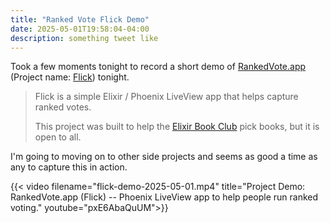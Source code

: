 ```yaml
---
title: "Ranked Vote Flick Demo"
date: 2025-05-01T19:58:04-04:00
description: something tweet like
---
```


Took a few moments tonight to record a short demo of [RankedVote.app](https://rankedvote.app/) (Project name: [Flick](https://github.com/zorn/flick)) tonight.

> Flick is a simple Elixir / Phoenix LiveView app that helps capture ranked votes.
>
> This project was built to help the [Elixir Book Club](https://elixirbookclub.github.io/website/) pick books, but it is open to all.

I'm going to moving on to other side projects and seems as good a time as any to capture this in action.

{{< video filename="flick-demo-2025-05-01.mp4" title="Project Demo: RankedVote.app (Flick) -- Phoenix LiveView app to help people run ranked voting." youtube="pxE6AbaQuUM">}}
